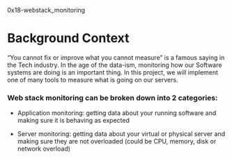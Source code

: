 0x18-webstack_monitoring

# Background Context

“You cannot fix or improve what you cannot measure” is a famous saying in the Tech industry. In the age of the data-ism, monitoring how our Software systems are doing is an important thing. In this project, we will implement one of many tools to measure what is going on our servers.

### Web stack monitoring can be broken down into 2 categories:

- Application monitoring: getting data about your running software and making sure it is behaving as expected

- Server monitoring: getting data about your virtual or physical server and making sure they are not overloaded (could be CPU, memory, disk or network overload)
